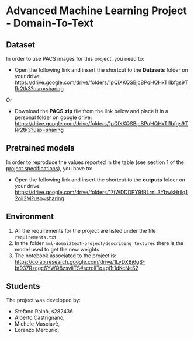 # Advanced Machine Learning Project - Domain-To-Text
 
## Dataset
In order to use PACS images for this project, you need to:

- Open the following link and insert the shortcut to the **Datasets** folder on your drive: https://drive.google.com/drive/folders/1pQlXKQSBjcBPqHQHxTl1bfgs9TRr2tk3?usp=sharing

Or

- Download the **PACS.zip** file from the link below and place it in a personal folder on google drive: https://drive.google.com/drive/folders/1pQlXKQSBjcBPqHQHxTl1bfgs9TRr2tk3?usp=sharing

## Pretrained models

In order to reproduce the values reported in the table (see section 1 of the [project specifications](https://github.com/steo13/aml-domain2text-project/blob/main/project_specifications.pdf)), you have to:
- Open the following link and insert the shortcut to the **outputs** folder on your drive: https://drive.google.com/drive/folders/17tWDDDPY9fRLrnL3YbwkHrilq12oii2M?usp=sharing

## Environment

1) All the requirements for the project are listed under the file ```requirements.txt```
2) In the folder ```aml-domai2text-project/describing_textures``` there is the model used to get the new weights
3) The notebook associated to the project is: https://colab.research.google.com/drive/1LyDXBj6gS-bt937Rzcgc6YWQ8zsviiTS#scrollTo=gi1t1dKcNeS2

## Students
The project was developed by:
- Stefano Rainò, s282436
- Alberto Castrignanò, 
- Michele Masciavè, 
- Lorenzo Mercurio, 

